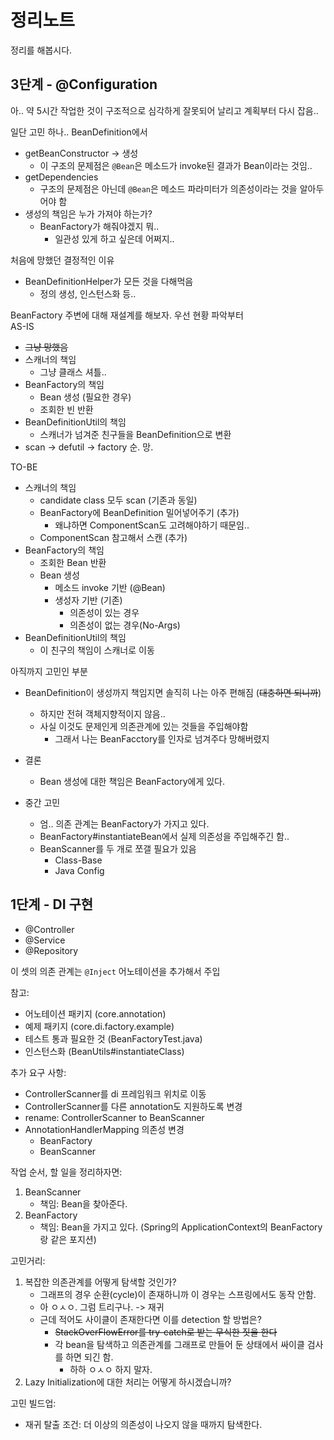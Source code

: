 # 정리노트

정리를 해봅시다.

## 3단계 - @Configuration

아.. 약 5시간 작업한 것이 구조적으로 심각하게 잘못되어 날리고 계획부터 다시 잡음..  

일단 고민 하나.. BeanDefinition에서  

- getBeanConstructor -> 생성
    - 이 구조의 문제점은 `@Bean`은 메소드가 invoke된 결과가 Bean이라는 것임..  
- getDependencies
    - 구조의 문제점은 아닌데 `@Bean`은 메소드 파라미터가 의존성이라는 것을 알아두어야 함
- 생성의 책임은 누가 가져야 하는가?  
    - BeanFactory가 해줘야겠지 뭐..  
        - 일관성 있게 하고 싶은데 어쩌지..

처음에 망했던 결정적인 이유
- BeanDefinitionHelper가 모든 것을 다해먹음
    - 정의 생성, 인스턴스화 등..
    
BeanFactory 주변에 대해 재설계를 해보자. 우선 현황 파악부터  
AS-IS
- ~~그냥 망했음~~
- 스캐너의 책임
    - 그냥 클래스 셔틀..  
- BeanFactory의 책임
    - Bean 생성 (필요한 경우)
    - 조회한 빈 반환
- BeanDefinitionUtil의 책임
    - 스캐너가 넘겨준 친구들을 BeanDefinition으로 변환
- scan -> defutil -> factory 순. 망.
  
TO-BE
- 스캐너의 책임
    - candidate class 모두 scan (기존과 동일)
    - BeanFactory에 BeanDefinition 밀어넣어주기 (추가)
        - 왜냐하면 ComponentScan도 고려해야하기 때문임..
    - ComponentScan 참고해서 스캔 (추가)
- BeanFactory의 책임
    - 조회한 Bean 반환
    - Bean 생성
        - 메소드 invoke 기반 (@Bean)
        - 생성자 기반 (기존)
            - 의존성이 있는 경우
            - 의존성이 없는 경우(No-Args)
- BeanDefinitionUtil의 책임
    - 이 친구의 책임이 스캐너로 이동
    
아직까지 고민인 부분
- BeanDefinition이 생성까지 책임지면 솔직히 나는 아주 편해짐 (~~대충하면 되니까~~)
    - 하지만 전혀 객체지향적이지 않음..  
    - 사실 이것도 문제인게 의존관계에 있는 것들을 주입해야함
        - 그래서 나는 BeanFacctory를 인자로 넘겨주다 망해버렸지
- 결론
    - Bean 생성에 대한 책임은 BeanFactory에게 있다.  
    
- 중간 고민
    - 엄.. 의존 관계는 BeanFactory가 가지고 있다.  
    - BeanFactory#instantiateBean에서 실제 의존성을 주입해주긴 함..  
    - BeanScanner를 두 개로 쪼갤 필요가 있음  
        - Class-Base
        - Java Config
    
## 1단계 - DI 구현

- @Controller
- @Service
- @Repository

이 셋의 의존 관계는 `@Inject` 어노테이션을 추가해서 주입    

참고:  
- 어노테이션 패키지 (core.annotation)
- 예제 패키지 (core.di.factory.example)
- 테스트 통과 필요한 것 (BeanFactoryTest.java)
- 인스턴스화 (BeanUtils#instantiateClass)

추가 요구 사항:  

- ControllerScanner를 di 프레임워크 위치로 이동
- ControllerScanner를 다른 annotation도 지원하도록 변경
- rename: ControllerScanner to BeanScanner
- AnnotationHandlerMapping 의존성 변경
    - BeanFactory
    - BeanScanner
    
작업 순서, 할 일을 정리하자면:

1. BeanScanner
    - 책임: Bean을 찾아준다.  
2. BeanFactory
    - 책임: Bean을 가지고 있다. (Spring의 ApplicationContext의 BeanFactory랑 같은 포지션)

고민거리:

1. 복잡한 의존관계를 어떻게 탐색할 것인가?  
    - 그래프의 경우 순환(cycle)이 존재하니까 이 경우는 스프링에서도 동작 안함.  
    - 아 ㅇㅅㅇ. 그럼 트리구나. -> 재귀  
    - 근데 적어도 사이클이 존재한다면 이를 detection 할 방법은?  
        - ~~StackOverFlowError를 try-catch로 받는 무식한 짓을 한다~~
        - 각 bean을 탐색하고 의존관계를 그래프로 만들어 둔 상태에서 싸이클 검사를 하면 되긴 함.  
            - 하하 ㅇㅅㅇ 하지 말자.  
2. Lazy Initialization에 대한 처리는 어떻게 하시겠습니까?  

고민 빌드업:

- 재귀 탈출 조건: 더 이상의 의존성이 나오지 않을 때까지 탐색한다.  